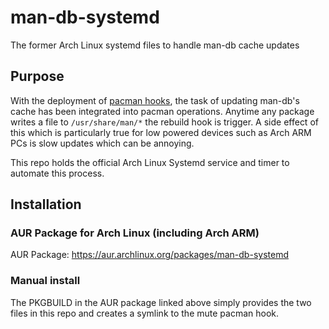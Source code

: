 # man-db-systemd
The former Arch Linux systemd files to handle man-db cache updates

## Purpose
With the deployment of [pacman hooks](https://wiki.archlinux.org/index.php/User:Allan/Pacman_Hooks), the task of updating man-db's cache has been integrated into pacman operations.  Anytime any package writes a file to `/usr/share/man/*` the rebuild hook is trigger.  A side effect of this which is particularly true for low powered devices such as Arch ARM PCs is slow updates which can be annoying.

This repo holds the official Arch Linux Systemd service and timer to automate this process.

## Installation
### AUR Package for Arch Linux (including Arch ARM)
AUR Package: https://aur.archlinux.org/packages/man-db-systemd

### Manual install
The PKGBUILD in the AUR package linked above simply provides the two files in this repo and creates a symlink to the mute pacman hook.
